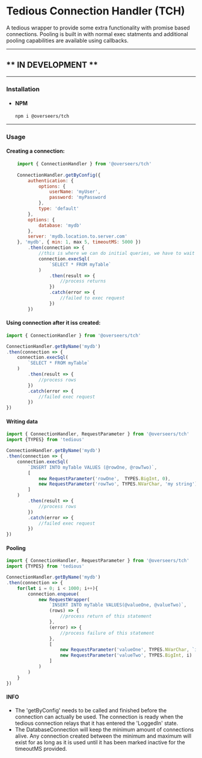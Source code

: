 # Tedious Connection Handler (TCH)

A tedious wrapper to provide some extra functionality with promise based connections. Pooling is built in with normal exec statments and additional pooling capabilities are available using callbacks.

---
## ** IN DEVELOPMENT **
---

### Installation
- #### NPM
	```npm i @overseers/tch```
---
### Usage
#### Creating a connection:
```javascript
	import { ConnectionHandler } from '@overseers/tch'
	
	ConnectionHandler.getByConfig({
		authentication: {
			options: {
				userName: 'myUser',
				password: 'myPassword
			},
			type: 'default'
		},
		options: {
			database: 'mydb'
		},
		server: 'mydb.location.to.server.com'
	}, 'mydb', { min: 1, max 5, timeoutMS: 5000 })
		.then(connection => {
			//this is where we can do initial queries, we have to wait until this point for the connection to be initialized and ready
			connection.execSql(
				`SELECT * FROM myTable`
			)
				.then(result => {
					//process returns
				})
				.catch(error => {
					//failed to exec request
				})
		})
```

#### Using connection after it iss created:
```javascript
import { ConnectionHandler } from '@overseers/tch'

ConnectionHandler.getByName('mydb')
.then(connection => {
	connection.execSql(
		`SELECT * FROM myTable`
	)
		.then(result => {
			//process rows
		})
		.catch(error => {
			//failed exec request
		})
})
```

#### Writing data
```javascript
import { ConnectionHandler, RequestParameter } from '@overseers/tch'
import {TYPES} from 'tedious'

ConnectionHandler.getByName('mydb')
.then(connection => {
	connection.execSql(
		`INSERT INTO myTable VALUES (@rowOne, @rowTwo)`,
		[
			new RequestParameter('rowOne',  TYPES.BigInt, 0),
			new RequestParameter('rowTwo', TYPES.NVarChar, 'my string')
		]
	)
		.then(result => {
			//process rows
		})
		.catch(error => {
			//failed exec request
		})
})
```

#### Pooling
```javascript
import { ConnectionHandler, RequestParameter } from '@overseers/tch'
import {TYPES} from 'tedious'

ConnectionHandler.getByName('mydb')
.then(connection => {
	for(let i = 0; i < 1000; i++){
		connection.enqueue(
			new RequestWrapper(
				`INSERT INTO myTable VALUES(@valueOne, @valueTwo)`,
				(rows) => {
					//process return of this statement
				},
				(error) => {
					//process failure of this statement
				},
				[
					new RequestParameter('valueOne', TYPES.NVarChar, `insert#${i}`),
					new RequestParameter('valueTwo', TYPES.BigInt, i)
				]
			)
		)
	}
})
```

#### INFO
- The 'getByConfig' needs to be called and finished before the connection can actually be used. The connection is ready when the tedious connection relays that it has entered the 'LoggedIn' state.
- The DatabaseConnection will keep the minimum amount of connections alive. Any connection created between the minimum and maximum will exist for as long as it is used until it has been marked inactive for the timeoutMS provided.
